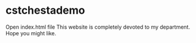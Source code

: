 # cstchestademo

Open index.html file
This website is completely devoted to my department.
Hope you might like.
